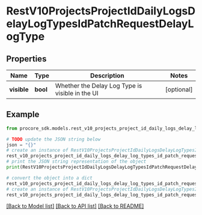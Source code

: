 # RestV10ProjectsProjectIdDailyLogsDelayLogTypesIdPatchRequestDelayLogType


## Properties

Name | Type | Description | Notes
------------ | ------------- | ------------- | -------------
**visible** | **bool** | Whether the Delay Log Type is visible in the UI | [optional] 

## Example

```python
from procore_sdk.models.rest_v10_projects_project_id_daily_logs_delay_log_types_id_patch_request_delay_log_type import RestV10ProjectsProjectIdDailyLogsDelayLogTypesIdPatchRequestDelayLogType

# TODO update the JSON string below
json = "{}"
# create an instance of RestV10ProjectsProjectIdDailyLogsDelayLogTypesIdPatchRequestDelayLogType from a JSON string
rest_v10_projects_project_id_daily_logs_delay_log_types_id_patch_request_delay_log_type_instance = RestV10ProjectsProjectIdDailyLogsDelayLogTypesIdPatchRequestDelayLogType.from_json(json)
# print the JSON string representation of the object
print(RestV10ProjectsProjectIdDailyLogsDelayLogTypesIdPatchRequestDelayLogType.to_json())

# convert the object into a dict
rest_v10_projects_project_id_daily_logs_delay_log_types_id_patch_request_delay_log_type_dict = rest_v10_projects_project_id_daily_logs_delay_log_types_id_patch_request_delay_log_type_instance.to_dict()
# create an instance of RestV10ProjectsProjectIdDailyLogsDelayLogTypesIdPatchRequestDelayLogType from a dict
rest_v10_projects_project_id_daily_logs_delay_log_types_id_patch_request_delay_log_type_from_dict = RestV10ProjectsProjectIdDailyLogsDelayLogTypesIdPatchRequestDelayLogType.from_dict(rest_v10_projects_project_id_daily_logs_delay_log_types_id_patch_request_delay_log_type_dict)
```
[[Back to Model list]](../README.md#documentation-for-models) [[Back to API list]](../README.md#documentation-for-api-endpoints) [[Back to README]](../README.md)


